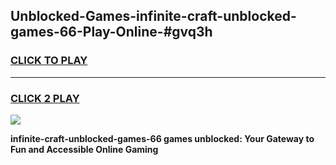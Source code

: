 
## Unblocked-Games-infinite-craft-unblocked-games-66-Play-Online-#gvq3h
<h3>
<a href="https://premium.freeplayer.one?title=infinite-craft-unblocked-games-66&ref=27F">CLICK TO PLAY</a></h3>
<hr>

<h3>
<a href="https://premium.freeplayer.one?title=infinite-craft-unblocked-games-66&ref=27F">CLICK 2 PLAY</a>
  
</h3>

<a href="https://premium.freeplayer.one?title=infinite-craft-unblocked-games-66&ref=27F"><img src="https://clearcache.store/games.png"></a>


**infinite-craft-unblocked-games-66 games unblocked: Your Gateway to Fun and Accessible Online Gaming**
